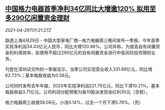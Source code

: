 <!--1619659863000-->
[中国格力电器首季净利34亿同比大增逾120% 拟用至多290亿闲置资金理财](https://cn.reuters.com/article/china-gree-profit-0429-thur-idCNKBS2CG03I)
------

<div><i>2021-04-29T01:21:27Z</i></div><p>路透上海4月29日 - 中国大型家电厂商--格力电器周三晚间发布一季报，今年首季实现净利润34.43亿元人民币，同比大增120.98%。公司并称，为提高自有闲置资金的利用效率，拟使用不超过290亿元的自有闲置资金进行中低风险投资理财业务。</p><p>刊登在深圳证交所的一季报显示，当季公司实现营业收入331.89亿元，同比增62.73%；基本每股收益为0.58元。</p><p>公司同时发布去年年报，2020年实现净利润221.75亿元，同比下滑10.21%，基本每股收益3.71亿元。公司利润分配预案为每10股派发现金红利30元（含税）。</p><p>格力电器周三收报58.06元，小涨0.14%，过去一个月下滑5.78%。（完）</p>
